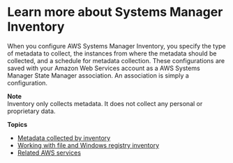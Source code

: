 # Learn more about Systems Manager Inventory<a name="sysman-inventory-about"></a>

When you configure AWS Systems Manager Inventory, you specify the type of metadata to collect, the instances from where the metadata should be collected, and a schedule for metadata collection\. These configurations are saved with your Amazon Web Services account as a AWS Systems Manager State Manager association\. An association is simply a configuration\.

**Note**  
Inventory only collects metadata\. It does not collect any personal or proprietary data\.

**Topics**
+ [Metadata collected by inventory](sysman-inventory-schema.md)
+ [Working with file and Windows registry inventory](sysman-inventory-file-and-registry.md)
+ [Related AWS services](sysman-inventory-relatedsvc.md)